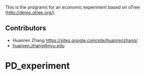 This is the programs for an economic experiment based on oTree (http://demo.otree.org/).

## Contributors

* Huanren Zhang https://sites.google.com/site/huanrenzhang/
* huanren.zhang@nyu.edu

# PD_experiment
